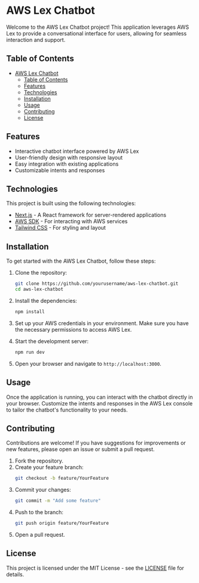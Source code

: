 # AWS Lex Chatbot

Welcome to the AWS Lex Chatbot project! This application leverages AWS Lex to provide a conversational interface for users, allowing for seamless interaction and support.

## Table of Contents

- [AWS Lex Chatbot](#aws-lex-chatbot)
  - [Table of Contents](#table-of-contents)
  - [Features](#features)
  - [Technologies](#technologies)
  - [Installation](#installation)
  - [Usage](#usage)
  - [Contributing](#contributing)
  - [License](#license)

## Features

- Interactive chatbot interface powered by AWS Lex
- User-friendly design with responsive layout
- Easy integration with existing applications
- Customizable intents and responses

## Technologies

This project is built using the following technologies:

- [Next.js](https://nextjs.org/) - A React framework for server-rendered applications
- [AWS SDK](https://aws.amazon.com/sdk-for-javascript/) - For interacting with AWS services
- [Tailwind CSS](https://tailwindcss.com/) - For styling and layout

## Installation

To get started with the AWS Lex Chatbot, follow these steps:

1. Clone the repository:
   ```bash
   git clone https://github.com/yourusername/aws-lex-chatbot.git
   cd aws-lex-chatbot
   ```

2. Install the dependencies:
   ```bash
   npm install
   ```

3. Set up your AWS credentials in your environment. Make sure you have the necessary permissions to access AWS Lex.

4. Start the development server:
   ```bash
   npm run dev
   ```

5. Open your browser and navigate to `http://localhost:3000`.

## Usage

Once the application is running, you can interact with the chatbot directly in your browser. Customize the intents and responses in the AWS Lex console to tailor the chatbot's functionality to your needs.

## Contributing

Contributions are welcome! If you have suggestions for improvements or new features, please open an issue or submit a pull request.

1. Fork the repository.
2. Create your feature branch:
   ```bash
   git checkout -b feature/YourFeature
   ```
3. Commit your changes:
   ```bash
   git commit -m "Add some feature"
   ```
4. Push to the branch:
   ```bash
   git push origin feature/YourFeature
   ```
5. Open a pull request.

## License

This project is licensed under the MIT License - see the [LICENSE](LICENSE) file for details.